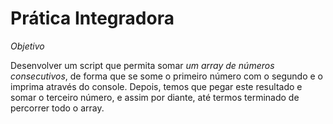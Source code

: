 # Prática Integradora #
  *Objetivo*

Desenvolver um script que permita somar _um array de números consecutivos_, de forma que se some o primeiro número com o segundo e o imprima através do console. 
Depois, temos que pegar este resultado e somar o terceiro número, e assim por diante, até termos terminado de percorrer todo o array.
